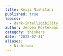 ```yaml
---
title: Keiji Nishitani
published: true
topics:
  - dark-intelligibility
author: Jeroen Kortekaas
category: thinkers
date: '2025-07-31'
aliases:
  - Nishitani
---
```


